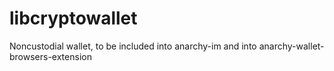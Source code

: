 # libcryptowallet
Noncustodial wallet, to be included into anarchy-im and into anarchy-wallet-browsers-extension
